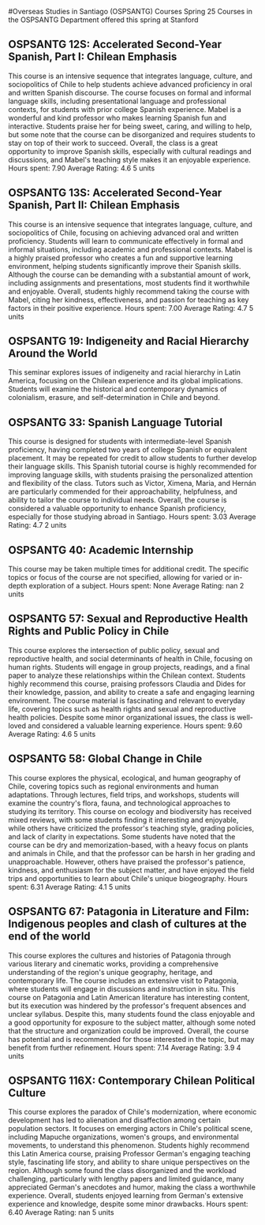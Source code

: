 #Overseas Studies in Santiago (OSPSANTG) Courses Spring 25
Courses in the OSPSANTG Department offered this spring at Stanford
## OSPSANTG 12S: Accelerated Second-Year Spanish, Part I: Chilean Emphasis
This course is an intensive sequence that integrates language, culture, and sociopolitics of Chile to help students achieve advanced proficiency in oral and written Spanish discourse. The course focuses on formal and informal language skills, including presentational language and professional contexts, for students with prior college Spanish experience.
Mabel is a wonderful and kind professor who makes learning Spanish fun and interactive. Students praise her for being sweet, caring, and willing to help, but some note that the course can be disorganized and requires students to stay on top of their work to succeed. Overall, the class is a great opportunity to improve Spanish skills, especially with cultural readings and discussions, and Mabel's teaching style makes it an enjoyable experience.
Hours spent: 7.90
Average Rating: 4.6
5 units
## OSPSANTG 13S: Accelerated Second-Year Spanish, Part II: Chilean Emphasis
This course is an intensive sequence that integrates language, culture, and sociopolitics of Chile, focusing on achieving advanced oral and written proficiency. Students will learn to communicate effectively in formal and informal situations, including academic and professional contexts.
Mabel is a highly praised professor who creates a fun and supportive learning environment, helping students significantly improve their Spanish skills. Although the course can be demanding with a substantial amount of work, including assignments and presentations, most students find it worthwhile and enjoyable. Overall, students highly recommend taking the course with Mabel, citing her kindness, effectiveness, and passion for teaching as key factors in their positive experience.
Hours spent: 7.00
Average Rating: 4.7
5 units
## OSPSANTG 19: Indigeneity and Racial Hierarchy Around the World
This seminar explores issues of indigeneity and racial hierarchy in Latin America, focusing on the Chilean experience and its global implications. Students will examine the historical and contemporary dynamics of colonialism, erasure, and self-determination in Chile and beyond.
## OSPSANTG 33: Spanish Language Tutorial
This course is designed for students with intermediate-level Spanish proficiency, having completed two years of college Spanish or equivalent placement. It may be repeated for credit to allow students to further develop their language skills.
This Spanish tutorial course is highly recommended for improving language skills, with students praising the personalized attention and flexibility of the class. Tutors such as Victor, Ximena, Maria, and Hernán are particularly commended for their approachability, helpfulness, and ability to tailor the course to individual needs. Overall, the course is considered a valuable opportunity to enhance Spanish proficiency, especially for those studying abroad in Santiago.
Hours spent: 3.03
Average Rating: 4.7
2 units
## OSPSANTG 40: Academic Internship
This course may be taken multiple times for additional credit. The specific topics or focus of the course are not specified, allowing for varied or in-depth exploration of a subject.
Hours spent: None
Average Rating: nan
2 units
## OSPSANTG 57: Sexual and Reproductive Health Rights and Public Policy in Chile
This course explores the intersection of public policy, sexual and reproductive health, and social determinants of health in Chile, focusing on human rights. Students will engage in group projects, readings, and a final paper to analyze these relationships within the Chilean context.
Students highly recommend this course, praising professors Claudia and Dides for their knowledge, passion, and ability to create a safe and engaging learning environment. The course material is fascinating and relevant to everyday life, covering topics such as health rights and sexual and reproductive health policies. Despite some minor organizational issues, the class is well-loved and considered a valuable learning experience.
Hours spent: 9.60
Average Rating: 4.6
5 units
## OSPSANTG 58: Global Change in Chile
This course explores the physical, ecological, and human geography of Chile, covering topics such as regional environments and human adaptations. Through lectures, field trips, and workshops, students will examine the country's flora, fauna, and technological approaches to studying its territory.
This course on ecology and biodiversity has received mixed reviews, with some students finding it interesting and enjoyable, while others have criticized the professor's teaching style, grading policies, and lack of clarity in expectations. Some students have noted that the course can be dry and memorization-based, with a heavy focus on plants and animals in Chile, and that the professor can be harsh in her grading and unapproachable. However, others have praised the professor's patience, kindness, and enthusiasm for the subject matter, and have enjoyed the field trips and opportunities to learn about Chile's unique biogeography.
Hours spent: 6.31
Average Rating: 4.1
5 units
## OSPSANTG 67: Patagonia in Literature and Film: Indigenous peoples and clash of cultures at the end of the world
This course explores the cultures and histories of Patagonia through various literary and cinematic works, providing a comprehensive understanding of the region's unique geography, heritage, and contemporary life. The course includes an extensive visit to Patagonia, where students will engage in discussions and instruction in situ.
This course on Patagonia and Latin American literature has interesting content, but its execution was hindered by the professor's frequent absences and unclear syllabus. Despite this, many students found the class enjoyable and a good opportunity for exposure to the subject matter, although some noted that the structure and organization could be improved. Overall, the course has potential and is recommended for those interested in the topic, but may benefit from further refinement.
Hours spent: 7.14
Average Rating: 3.9
4 units
## OSPSANTG 116X: Contemporary Chilean Political Culture
This course explores the paradox of Chile's modernization, where economic development has led to alienation and disaffection among certain population sectors. It focuses on emerging actors in Chile's political scene, including Mapuche organizations, women's groups, and environmental movements, to understand this phenomenon.
Students highly recommend this Latin America course, praising Professor German's engaging teaching style, fascinating life story, and ability to share unique perspectives on the region. Although some found the class disorganized and the workload challenging, particularly with lengthy papers and limited guidance, many appreciated German's anecdotes and humor, making the class a worthwhile experience. Overall, students enjoyed learning from German's extensive experience and knowledge, despite some minor drawbacks.
Hours spent: 6.40
Average Rating: nan
5 units